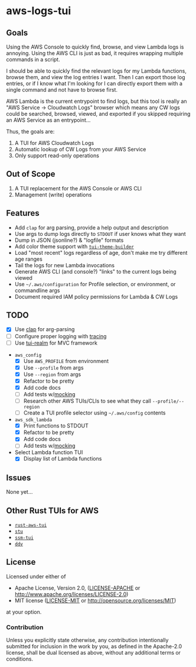 # aws-logs-tui

## Goals

Using the AWS Console to quickly find, browse, and view Lambda logs is annoying.
Using the AWS CLI is just as bad, it requires wrapping multiple commands in a script.

I should be able to quickly find the relevant logs for my Lambda functions, browse them, and view the log entries I want.
Then I can export those log entries, or if I know what I'm looking for I can directly export them with a single command and not have to browse first.

AWS Lambda is the current entrypoint to find logs, but this tool is really an "AWS Service -> Cloudwatch Logs" browser which means any CW logs could be searched, browsed, viewed, and exported if you skipped requiring an AWS Service as an entrypoint...

Thus, the goals are:

1. A TUI for AWS Cloudwatch Logs
1. Automatic lookup of CW Logs from your AWS Service
1. Only support read-only operations

## Out of Scope

1. A TUI replacement for the AWS Console or AWS CLI
1. Management (write) operations

## Features

- Add `clap` for arg parsing, provide a help output and description
- Use args to dump logs directly to `STDOUT` if user knows what they want
- Dump in JSON (jsonline?) & "logfile" formats
- Add color theme support with [`tui-theme-builder`](https://github.com/preiter93/tui-theme-builder?tab=readme-ov-file)
- Load "most recent" logs regardless of age, don't make me try different age ranges
- Tail the logs for new Lambda invocations
- Generate AWS CLI (and console?) "links" to the current logs being viewed
- Use `~/.aws/configuration` for Profile selection, or environment, or commandline args
- Document required IAM policy permissions for Lambda & CW Logs

## TODO

- [x] Use [clap](https://docs.rs/clap/latest/clap/) for arg-parsing
- [ ] Configure proper logging with [tracing](https://docs.rs/tracing/latest/tracing/index.html)
- [ ] Use [tui-realm](https://github.com/veeso/tui-realm) for MVC framework
- `aws_config`
  - [x] Use `AWS_PROFILE` from environment
  - [x] Use `--profile` from args
  - [x] Use `--region` from args
  - [x] Refactor to be pretty
  - [x] Add code docs
  - [ ] Add tests w/[mocking](https://docs.aws.amazon.com/sdk-for-rust/latest/dg/testing.html)
  - [ ] Research other AWS TUIs/CLIs to see what they call `--profile/--region`
  - [ ] Create a TUI profile selector using `~/.aws/config` contents
- `aws_sdk_lambda`
  - [x] Print functions to STDOUT
  - [x] Refactor to be pretty
  - [x] Add code docs
  - [ ] Add tests w/[mocking](https://docs.aws.amazon.com/sdk-for-rust/latest/dg/testing.html)
- Select Lambda function TUI
  - [x] Display list of Lambda functions

## Issues

None yet...

## Other Rust TUIs for AWS

- [`rust-aws-tui`](https://github.com/resola-ai/rust-aws-tui)
- [`stu`](https://github.com/lusingander/stu?ref=terminaltrove)
- [`ssm-tui`](https://github.com/sandeshgrangdan/ssm-tui)
- [`ddv`](https://github.com/lusingander/ddv)

## License

Licensed under either of

- Apache License, Version 2.0, ([LICENSE-APACHE](LICENSE-APACHE) or <http://www.apache.org/licenses/LICENSE-2.0>)
- MIT license ([LICENSE-MIT](LICENSE-MIT) or <http://opensource.org/licenses/MIT>)

at your option.

### Contribution

Unless you explicitly state otherwise, any contribution intentionally submitted for inclusion in the work by you,
as defined in the Apache-2.0 license, shall be dual licensed as above, without any additional terms or conditions.
